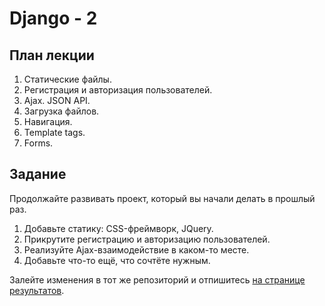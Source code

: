 Django - 2
======================

План лекции
-------

1. Статические файлы.
2. Регистрация и авторизация пользователей.
3. Ajax. JSON API.
4. Загрузка файлов.
5. Навигация.
6. Template tags.
7. Forms.


Задание
------

Продолжайте развивать проект, который вы начали делать в прошлый раз.

1. Добавьте статику: CSS-фреймворк, JQuery.
2. Прикрутите регистрацию и авторизацию пользователей.
1. Реализуйте Ajax-взаимодействие в каком-то месте.
4. Добавьте что-то ещё, что сочтёте нужным.

Залейте изменения в тот же репозиторий и отпишитесь [на странице результатов](https://github.com/vpavlenko/web-programming/wiki/%D0%A0%D0%B5%D1%88%D0%B5%D0%BD%D0%B8%D1%8F-%D0%B7%D0%B0%D0%B4%D0%B0%D0%BD%D0%B8%D0%B9-%D0%B7%D0%B0%D0%BD%D1%8F%D1%82%D0%B8%D1%8F-8:-Django-2).
